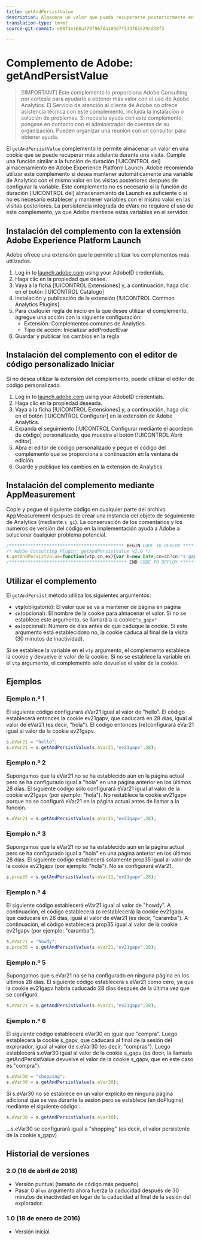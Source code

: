 ```yaml
---
title: getAndPersistValue
description: Almacene un valor que pueda recuperarse posteriormente en cualquier momento.
translation-type: tm+mt
source-git-commit: e08f3e168a779f9678a109d7f533761629cd38f3

---
```



# Complemento de Adobe: getAndPersistValue

> [!IMPORTANT] Este complemento lo proporciona Adobe Consulting por cortesía para ayudarle a obtener más valor con el uso de Adobe Analytics. El Servicio de atención al cliente de Adobe no ofrece asistencia técnica con este complemento, incluida la instalación o solución de problemas. Si necesita ayuda con este complemento, póngase en contacto con el administrador de cuentas de su organización. Pueden organizar una reunión con un consultor para obtener ayuda.

El `getAndPersistValue` complemento le permite almacenar un valor en una cookie que se puede recuperar más adelante durante una visita. Cumple una función similar a la función de duración [!UICONTROL del] almacenamiento en Adobe Experience Platform Launch. Adobe recomienda utilizar este complemento si desea mantener automáticamente una variable de Analytics con el mismo valor en las visitas posteriores después de configurar la variable. Este complemento no es necesario si la función de duración [!UICONTROL del] almacenamiento de Launch es suficiente o si no es necesario establecer y mantener variables con el mismo valor en las visitas posteriores. La persistencia integrada de eVars no requiere el uso de este complemento, ya que Adobe mantiene estas variables en el servidor.

## Instalación del complemento con la extensión Adobe Experience Platform Launch

Adobe ofrece una extensión que le permite utilizar los complementos más utilizados.

1. Log in to [launch.adobe.com](https://launch.adobe.com) using your AdobeID credentials.
1. Haga clic en la propiedad que desee.
1. Vaya a la ficha [!UICONTROL Extensiones] y, a continuación, haga clic en el botón [!UICONTROL Catálogo]
1. Instalación y publicación de la extensión [!UICONTROL Common Analytics Plugins]
1. Para cualquier regla de inicio en la que desee utilizar el complemento, agregue una acción con la siguiente configuración:
   * Extensión: Complementos comunes de Analytics
   * Tipo de acción: Inicializar addProductEvar
1. Guardar y publicar los cambios en la regla

## Instalación del complemento con el editor de código personalizado Iniciar

Si no desea utilizar la extensión del complemento, puede utilizar el editor de código personalizado.

1. Log in to [launch.adobe.com](https://launch.adobe.com) using your AdobeID credentials.
1. Haga clic en la propiedad deseada.
1. Vaya a la ficha [!UICONTROL Extensiones] y, a continuación, haga clic en el botón [!UICONTROL Configurar] en la extensión de Adobe Analytics.
1. Expanda el seguimiento [!UICONTROL Configurar mediante el acordeón de código] personalizado, que muestra el botón [!UICONTROL Abrir editor] .
1. Abra el editor de código personalizado y pegue el código del complemento que se proporciona a continuación en la ventana de edición.
1. Guarde y publique los cambios en la extensión de Analytics.

## Instalación del complemento mediante AppMeasurement

Copie y pegue el siguiente código en cualquier parte del archivo AppMeasurement después de crear una instancia del objeto de seguimiento de Analytics (mediante `s_gi`). La conservación de los comentarios y los números de versión del código en la implementación ayuda a Adobe a solucionar cualquier problema potencial.

```js
/******************************************* BEGIN CODE TO DEPLOY *******************************************/
/* Adobe Consulting Plugin: getAndPersistValue v2.0 */
s.getAndPersistValue=function(vtp,cn,ex){var b=new Date;cn=cn?cn:"s_gapv";(ex=ex?ex:0)?b.setTime(b.getTime()+864E5*ex): b.setTime(b.getTime()+18E5);vtp||(vtp=this.c_r(cn));this.c_w(cn,vtp,b);return vtp};
/******************************************** END CODE TO DEPLOY ********************************************/
```

## Utilizar el complemento

El `getAndPersist` método utiliza los siguientes argumentos:

* **`vtp`**(obligatorio): El valor que se va a mantener de página en página
* **`cn`**(opcional): El nombre de la cookie para almacenar el valor. Si no se establece este argumento, se llamará a la cookie`"s_gapv"`
* **`ex`**(opcional): Número de días antes de que caduque la cookie. Si este argumento está establecido`0`o no, la cookie caduca al final de la visita (30 minutos de inactividad).

Si se establece la variable en el `vtp` argumento, el complemento establece la cookie y devuelve el valor de la cookie. Si no se establece la variable en el `vtp` argumento, el complemento solo devuelve el valor de la cookie.

## Ejemplos

### Ejemplo n.º 1

El siguiente código configurará eVar21 igual al valor de &quot;hello&quot;.  El código establecerá entonces la cookie ev21gapv, que caducará en 28 días, igual al valor de eVar21 (es decir, &quot;hola&quot;).  El código entonces (re)configurará eVar21 igual al valor de la cookie ev21gapv.

```js
s.eVar21 = "hello";
s.eVar21 = s.getAndPersistValue(s.eVar21,"ev21gapv",28);
```

### Ejemplo n.º 2

Supongamos que la eVar21 no se ha establecido aún en la página actual pero se ha configurado igual a &quot;hola&quot; en una página anterior en los últimos 28 días.   El siguiente código sólo configurará eVar21 igual al valor de la cookie ev21gapv (por ejemplo: &quot;hola&quot;).  No restablece la cookie ev21gapv porque no se configuró eVar21 en la página actual antes de llamar a la función.

```js
s.eVar21 = s.getAndPersistValue(s.eVar21,"ev21gapv",28);
```

### Ejemplo n.º 3

Supongamos que la eVar21 no se ha establecido aún en la página actual pero se ha configurado igual a &quot;hola&quot; en una página anterior en los últimos 28 días.  El siguiente código establecerá solamente prop35 igual al valor de la cookie ev21gapv (por ejemplo: &quot;hola&quot;).  No se configurará eVar21.

```js
s.prop35 = s.getAndPersistValue(s.eVar21,"ev21gapv",28);
```

### Ejemplo n.º 4

El siguiente código establecerá eVar21 igual al valor de &quot;howdy&quot;.  A continuación, el código establecerá (o restablecerá) la cookie ev21gapv, que caducará en 28 días, igual al valor de eVar21 (es decir, &quot;caramba&quot;).  A continuación, el código establecerá prop35 igual al valor de la cookie ev21gapv (por ejemplo: &quot;caramba&quot;).

```js
s.eVar21 = "howdy";
s.prop35 = s.getAndPersistValue(s.eVar21,"ev21gapv",28);
```

### Ejemplo n.º 5

Supongamos que s.eVar21 no se ha configurado en ninguna página en los últimos 28 días.  El siguiente código establecerá s.eVar21 como cero, ya que la cookie ev21gapv habría caducado 28 días después de la última vez que se configuró.

```js
s.eVar21 = s.getAndPersistValue(s.eVar21,"ev21gapv",28);
```

### Ejemplo n.º 6

El siguiente código establecerá eVar30 en igual que &quot;compra&quot;.  Luego establecerá la cookie s_gapv, que caducará al final de la sesión del explorador, igual al valor de s.eVar30 (es decir, &quot;compras&quot;).  Luego establecerá s.eVar30 igual al valor de la cookie s_gapv (es decir, la llamada getAndPersistValue devuelve el valor de la cookie s_gapv, que en este caso es &quot;compra&quot;).

```js
s.eVar30 = "shopping";
s.eVar30 = s.getAndPersistValue(s.eVar30);
```

Si s.eVar30 no se establece en un valor explícito en ninguna página adicional que se vea durante la sesión pero se establece (en doPlugins) mediante el siguiente código...

```js
s.eVar30 = s.getAndPersistValue(s.eVar30);
```

...s.eVar30 se configurará igual a &quot;shopping&quot; (es decir, el valor persistente de la cookie s_gapv)

## Historial de versiones

### 2.0 (16 de abril de 2018)

* Versión puntual (tamaño de código más pequeño)
* Pasar 0 al `ex` argumento ahora fuerza la caducidad después de 30 minutos de inactividad en lugar de la caducidad al final de la sesión del explorador.

### 1.0 (18 de enero de 2016)

* Versión inicial.
